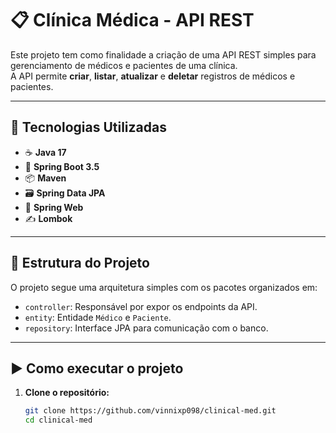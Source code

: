 # 📋 Clínica Médica - API REST

Este projeto tem como finalidade a criação de uma API REST simples para gerenciamento de médicos e pacientes de uma clínica.  
A API permite **criar**, **listar**, **atualizar** e **deletar** registros de médicos e pacientes.

---

## 🚀 Tecnologias Utilizadas

- ☕ **Java 17**
- 🌱 **Spring Boot 3.5**
- 📦 **Maven**
- 🗃️ **Spring Data JPA**
- 🔧 **Spring Web**
- ✍️ **Lombok**

---

## 📂 Estrutura do Projeto

O projeto segue uma arquitetura simples com os pacotes organizados em:

- `controller`: Responsável por expor os endpoints da API.
- `entity`: Entidade `Médico` e `Paciente`.
- `repository`: Interface JPA para comunicação com o banco.

---

## ▶️ Como executar o projeto

1. **Clone o repositório:**

   ```bash
   git clone https://github.com/vinnixp098/clinical-med.git
   cd clinical-med
